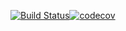 [![Build Status](https://travis-ci.org/javierpedreira/travis-playground.svg?branch=master)](https://travis-ci.org/javierpedreira/travis-playground)[![codecov](https://codecov.io/gh/javierpedreira/travis-playground/branch/master/graph/badge.svg)](https://codecov.io/gh/javierpedreira/travis-playground)